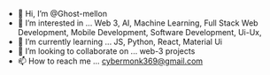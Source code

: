 - 👋 Hi, I’m @Ghost-mellon
- 👀 I’m interested in ... Web 3, AI, Machine Learning, Full Stack Web Development, Mobile Development, Software Development, Ui-Ux, 
- 🌱 I’m currently learning ... JS, Python, React, Material Ui
- 💞️ I’m looking to collaborate on ... web-3 projects
- 📫 How to reach me ... cybermonk369@gmail.com

<!---
Ghost-mellon/Ghost-mellon is a ✨ special ✨ repository because its `README.md` (this file) appears on your GitHub profile.
You can click the Preview link to take a look at your changes.
--->
